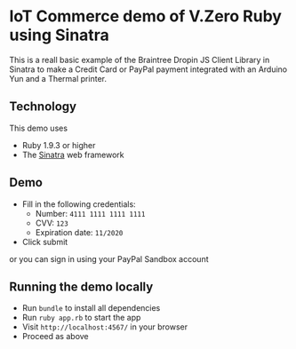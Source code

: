 # IoT Commerce demo of V.Zero Ruby using Sinatra 

This is a reall basic example of the Braintree Dropin JS Client Library in Sinatra to make a Credit Card or PayPal payment integrated with an Arduino Yun and a Thermal printer.

## Technology

This demo uses

* Ruby 1.9.3 or higher
* The [Sinatra](http://www.sinatrarb.com/) web framework

## Demo

* Fill in the following credentials:
  * Number: `4111 1111 1111 1111`
  * CVV: `123`
  * Expiration date: `11/2020`
* Click submit

or you can sign in using your PayPal Sandbox account

## Running the demo locally

* Run `bundle` to install all dependencies
* Run `ruby app.rb` to start the app
* Visit `http://localhost:4567/` in your browser
* Proceed as above
